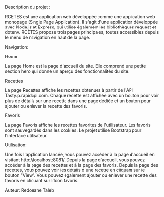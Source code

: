 Description du projet :

RCETES est une application web développée comme une application web monopage (Single Page Application). Il s'agit d'une application développée avec Node.js et Express, qui utilise également les bibliothèques request et dotenv. RCETES propose trois pages principales, toutes accessibles depuis le menu de navigation en haut de la page.

Navigation:

Home 

La page Home est la page d'accueil du site. Elle comprend une petite section hero qui donne un aperçu des fonctionnalités du site.

Recettes

La page Recettes affiche les recettes obtenues à partir de l'API Tasty.p.rapidapi.com. Chaque recette est affichée avec un bouton pour voir plus de détails sur une recette dans une page dédiée et un bouton pour ajouter ou enlever la recette des favoris.

Favoris 

La page Favoris affiche les recettes favorites de l'utilisateur. Les favoris sont sauvegardés dans les cookies.
Le projet utilise Bootstrap pour l'interface utilisateur.


Utilisation:

Une fois l'application lancée, vous pouvez accéder à la page d'accueil en visitant http://localhost:8081/. Depuis la page d'accueil, vous pouvez accéder à la page des recettes et à la page des favoris.
Depuis la page des recettes, vous pouvez voir les détails d'une recette en cliquant sur le bouton "View". Vous pouvez également ajouter ou enlever une recette des favoris en cliquant sur l’Icon favoris.

Auteur:
Redouane Taleb
